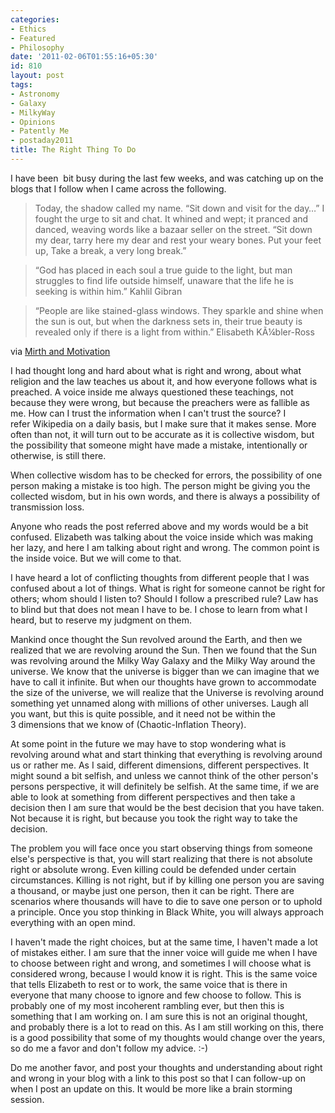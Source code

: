 ```yaml
---
categories:
- Ethics
- Featured
- Philosophy
date: '2011-02-06T01:55:16+05:30'
id: 810
layout: post
tags:
- Astronomy
- Galaxy
- MilkyWay
- Opinions
- Patently Me
- postaday2011
title: The Right Thing To Do
---
```


I have been  bit busy during the last few weeks, and was catching up on the blogs that I follow when I came across the following.

>Today, the shadow called my name. “Sit down and visit for the day…” I fought the urge to sit and chat. It whined and wept; it pranced and danced, weaving words like a bazaar seller on the street. “Sit down my dear, tarry here my dear and rest your weary bones. Put your feet up, Take a break, a very long break.”

>“God has placed in each soul a true guide to the light, but man struggles to find life outside himself, unaware that the life he is seeking is within him.” Kahlil Gibran

>“People are like stained-glass windows. They sparkle and shine when the sun is out, but when the darkness sets in, their true beauty is revealed only if there is a light from within.” Elisabeth KÃ¼bler-Ross


via [Mirth and Motivation](http://eof737.wordpress.com/2011/02/03/pushing-through-the-shadow-opening-to-the-light/)

I had thought long and hard about what is right and wrong, about what religion and the law teaches us about it, and how everyone follows what is preached. A voice inside me always questioned these teachings, not because they were wrong, but because the preachers were as fallible as me. How can I trust the information when I can't trust the source? I refer Wikipedia on a daily basis, but I make sure that it makes sense. More often than not, it will turn out to be accurate as it is collective wisdom, but the possibility that someone might have made a mistake, intentionally or otherwise, is still there.

When collective wisdom has to be checked for errors, the possibility of one person making a mistake is too high. The person might be giving you the collected wisdom, but in his own words, and there is always a possibility of transmission loss.

Anyone who reads the post referred above and my words would be a bit confused. Elizabeth was talking about the voice inside which was making her lazy, and here I am talking about right and wrong. The common point is the inside voice. But we will come to that.

I have heard a lot of conflicting thoughts from different people that I was confused about a lot of things. What is right for someone cannot be right for others; whom should I listen to? Should I follow a prescribed rule? Law has to blind but that does not mean I have to be. I chose to learn from what I heard, but to reserve my judgment on them.

Mankind once thought the Sun revolved around the Earth, and then we realized that we are revolving around the Sun. Then we found that the Sun was revolving around the Milky Way Galaxy and the Milky Way around the universe. We know that the universe is bigger than we can imagine that we have to call it infinite. But when our thoughts have grown to accommodate the size of the universe, we will realize that the Universe is revolving around something yet unnamed along with millions of other universes. Laugh all you want, but this is quite possible, and it need not be within the 3 dimensions that we know of (Chaotic-Inflation Theory).

At some point in the future we may have to stop wondering what is revolving around what and start thinking that everything is revolving around us or rather me. As I said, different dimensions, different perspectives. It might sound a bit selfish, and unless we cannot think of the other person's persons perspective, it will definitely be selfish. At the same time, if we are able to look at something from different perspectives and then take a decision then I am sure that would be the best decision that you have taken. Not because it is right, but because you took the right way to take the decision.

The problem you will face once you start observing things from someone else's perspective is that, you will start realizing that there is not absolute right or absolute wrong. Even killing could be defended under certain circumstances. Killing is not right, but if by killing one person you are saving a thousand, or maybe just one person, then it can be right. There are scenarios where thousands will have to die to save one person or to uphold a principle. Once you stop thinking in Black White, you will always approach everything with an open mind.

I haven't made the right choices, but at the same time, I haven't made a lot of mistakes either. I am sure that the inner voice will guide me when I have to choose between right and wrong, and sometimes I will choose what is considered wrong, because I would know it is right. This is the same voice that tells Elizabeth to rest or to work, the same voice that is there in everyone that many choose to ignore and few choose to follow.
This is probably one of my most incoherent rambling ever, but then this is something that I am working on. I am sure this is not an original thought, and probably there is a lot to read on this. As I am still working on this, there is a good possibility that some of my thoughts would change over the years, so do me a favor and don't follow my advice. :-)

Do me another favor, and post your thoughts and understanding about right and wrong in your blog with a link to this post so that I can follow-up on when I post an update on this. It would be more like a brain storming session.
